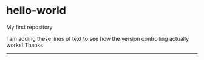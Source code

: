 # hello-world
My first repository

I am adding these lines of text to see how the version controlling actually works!
Thanks

*********

